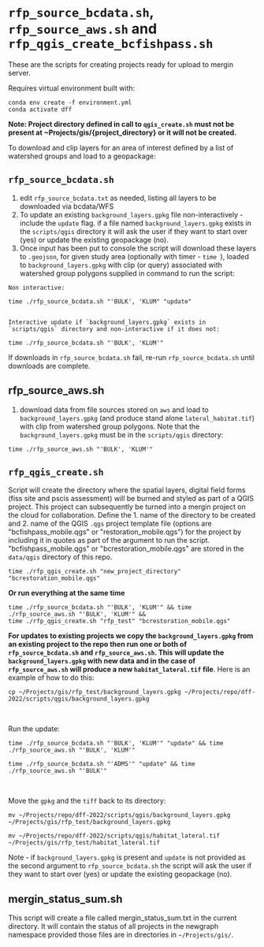 # `rfp_source_bcdata.sh`, `rfp_source_aws.sh` and `rfp_qgis_create_bcfishpass.sh`
These are the scripts for creating projects ready for upload to mergin server.  

Requires virtual environment built with:
    
    conda env create -f environment.yml
    conda activate dff

**Note: Project directory defined in call to 
`qgis_create.sh` must not be present at ~Projects/gis/{project_directory} or it will not be created.**

To download and clip layers for an area of interest defined by a list of watershed groups and load to a geopackage:


## `rfp_source_bcdata.sh`

  1. edit `rfp_source_bcdata.txt` as needed, listing all layers to be downloaded via bcdata/WFS
  2. To update an existing `background_layers.gpkg` file non-interactively - include the `update` flag.  if a file named `background_layers.gpkg` exists in the `scripts/qgis` directory it will ask the user if they want 
  to start over (yes) or update the existing geopackage (no). 
  2. Once input has been put to console the script will download these layers to `.geojson`, for given study area 
  (optionally with timer - `time `), loaded to `background_layers.gpkg` with clip (or query) associated with watershed 
  group polygons supplied in command to run the script:
  
    
    Non interactive:
    
    time ./rfp_source_bcdata.sh "'BULK', 'KLUM" "update"
    
    
    Interactive update if `background_layers.gpkg` exists in `scripts/qgis` directory and non-interactive if it does not:
    
    time ./rfp_source_bcdata.sh "'BULK', 'KLUM'"
  
If downloads in `rfp_source_bcdata.sh` fail, re-run `rfp_source_bcdata.sh` until downloads are complete.

## rfp_source_aws.sh  
  1. download data from file sources stored on `aws` and load to `background_layers.gpkg` (and produce stand alone `lateral_habitat.tif`) 
  with clip from watershed group polygons.  Note that the `background_layers.gpkg` must be in the `scripts/qgis` directory:
  
  		
    time ./rfp_source_aws.sh "'BULK', 'KLUM'"
  		
  		

## `rfp_qgis_create.sh` 

Script will create the directory where the spatial layers, digital field forms (fiss site and pscis assessment) will be 
burned and styled as part of a QGIS project.  This project can subsequently be turned into a mergin project on the cloud 
for collaboration. Define the 1. name of the directory to be created and 2. name of the QGIS `.qgs` project template file
(options are "bcfishpass_mobile.qgs" or "restoration_mobile.qgs") for the project by including it in quotes as part of 
the argument to run the script. "bcfishpass_mobile.qgs" or "bcrestoration_mobile.qgs" are stored in the `data/qgis` directory 
of this repo. 
  
        
    time ./rfp_qgis_create.sh "new_project_directory" "bcrestoration_mobile.qgs"
    

    
**Or run everything at the same time**
  		

    time ./rfp_source_bcdata.sh "'BULK', 'KLUM'" && time ./rfp_source_aws.sh "'BULK', 'KLUM'" && 
    time ./rfp_qgis_create.sh "rfp_test" "bcrestoration_mobile.qgs"


**For updates to existing projects we copy the `background_layers.gpkg` from an existing project to the repo then run one or both of 
`rfp_source_bcdata.sh` and `rfp_source_aws.sh`.  This will update the `background_layers.gpkg` with new data and in the
case of `rfp_source_aws.sh` will produce a new `habitat_lateral.tif` file**.  Here is an example of how to do this:
  
    cp ~/Projects/gis/rfp_test/background_layers.gpkg ~/Projects/repo/dff-2022/scripts/qgis/background_layers.gpkg
  
  <br>
  
Run the update:
  
    time ./rfp_source_bcdata.sh "'BULK', 'KLUM'" "update" && time ./rfp_source_aws.sh "'BULK', 'KLUM'"
    
    time ./rfp_source_bcdata.sh "'ADMS'" "update" && time ./rfp_source_aws.sh "'BULK'"

  
  <br>
  
Move the `gpkg` and the `tiff` back to its directory:
  
    mv ~/Projects/repo/dff-2022/scripts/qgis/background_layers.gpkg ~/Projects/gis/rfp_test/background_layers.gpkg
    
    mv ~/Projects/repo/dff-2022/scripts/qgis/habitat_lateral.tif ~/Projects/gis/rfp_test/habitat_lateral.tif
    
Note - if `background_layers.gpkg` is present and `update` is not provided as the second argument to `rfp_source_bcdata.sh` 
the script will ask the user if they want to start over (yes) or update the existing geopackage (no).
    

## mergin_status_sum.sh
This script will create a file called  mergin_status_sum.txt  in the current directory. It will contain the status of all projects in the  newgraph  namespace provided those files are in directories in `~/Projects/gis/`. 

